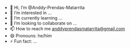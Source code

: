 - 👋 Hi, I’m @Anddy-Prendas-Matarrita
- 👀 I’m interested in ...
- 🌱 I’m currently learning ...
- 💞️ I’m looking to collaborate on ...
- 📫 How to reach me anddyprendasmatarrita@gmail.com
- 😄 Pronouns: he/him
- ⚡ Fun fact: ...

<!---
Anddy-Prendas-Matarrita/Anddy-Prendas-Matarrita is a ✨ special ✨ repository because its `README.md` (this file) appears on your GitHub profile.
You can click the Preview link to take a look at your changes.
--->
